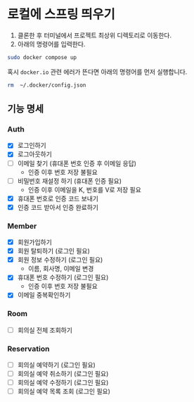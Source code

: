 # 로컬에 스프링 띄우기

1. 클론한 후 터미널에서 프로젝트 최상위 디렉토리로 이동한다.
2. 아래의 명령어를 입력한다.

```bash
sudo docker compose up
```

혹시 `docker.io` 관련 에러가 뜬다면 아래의 명령어를 먼저 실행합니다.

```bash
rm  ~/.docker/config.json
```

## 기능 명세

### Auth

- [x] 로그인하기
- [x] 로그아웃하기
- [ ] 이메일 찾기 (휴대폰 번호 인증 후 이메일 응답)
    - 인증 이후 번호 저장 불필요
- [ ] 비밀번호 재설정 하기 (휴대폰 인증 필요)
    - 인증 이후 이메일을 K, 번호를 V로 저장 필요
- [x] 휴대폰 번호로 인증 코드 보내기
- [x] 인증 코드 받아서 인증 완료하기

### Member

- [x] 회원가입하기
- [x] 회원 탈퇴하기 (로그인 필요)
- [x] 회원 정보 수정하기 (로그인 필요)
    - 이름, 회사명, 이메일 변경
- [x] 휴대폰 번호 수정하기 (로그인 필요)
    - 인증 이후 번호 저장 불필요
- [x] 이메일 중복확인하기

### Room

- [ ] 회의실 전체 조회하기

### Reservation

- [ ] 회의실 예약하기 (로그인 필요)
- [ ] 회의실 예약 취소하기 (로그인 필요)
- [ ] 회의실 예약 수정하기 (로그인 필요)
- [ ] 회의실 예약 목록 조회 (로그인 필요)
